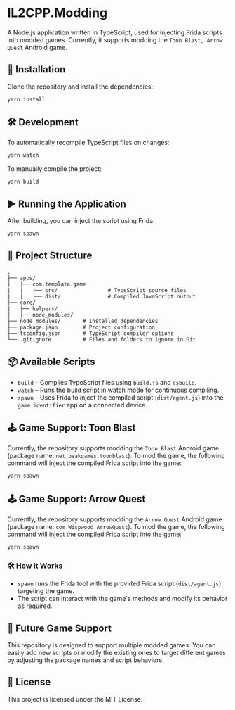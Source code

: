 # IL2CPP.Modding

A Node.js application written in TypeScript, used for injecting Frida scripts into modded games. Currently, it supports modding the `Toon Blast, Arrow Quest` Android game.

## 🚀 Installation

Clone the repository and install the dependencies:

```bash
yarn install
```

## 🛠 Development

To automatically recompile TypeScript files on changes:

```bash
yarn watch
```

To manually compile the project:

```bash
yarn build
```

## ▶️ Running the Application

After building, you can inject the script using Frida:

```bash
yarn spawn
```

## 📁 Project Structure

```plaintext
.
├── apps/
|   ├── com.template.game
|   |   ├── src/                # TypeScript source files
|   |   ├── dist/               # Compiled JavaScript output
├── core/
|   ├── helpers/
|   ├── node_modules/
├── node_modules/       # Installed dependencies
├── package.json        # Project configuration
├── tsconfig.json       # TypeScript compiler options
└── .gitignore          # Files and folders to ignore in Git
```

## 📦 Available Scripts

- `build` – Compiles TypeScript files using `build.js` and `esbuild`.
- `watch` – Runs the build script in watch mode for continuous compiling.
- `spawn` – Uses Frida to inject the compiled script (`dist/agent.js`) into the `game identifier` app on a connected device.

## 🕹️ Game Support: Toon Blast

Currently, the repository supports modding the `Toon Blast` Android game (package name: `net.peakgames.toonblast`). To mod the game, the following command will inject the compiled Frida script into the game:

```bash
yarn spawn
```

## 🕹️ Game Support: Arrow Quest

Currently, the repository supports modding the `Arrow Quest` Android game (package name: `com.Wispwood.ArrowQuest`). To mod the game, the following command will inject the compiled Frida script into the game:

```bash
yarn spawn
```

### 🛠 How it Works

- `spawn` runs the Frida tool with the provided Frida script (`dist/agent.js`) targeting the game.
- The script can interact with the game's methods and modify its behavior as required.

## 🔧 Future Game Support

This repository is designed to support multiple modded games. You can easily add new scripts or modify the existing ones to target different games by adjusting the package names and script behaviors.

## 📝 License

This project is licensed under the MIT License.